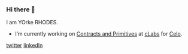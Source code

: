 ### Hi there 👋

I am YOrke RHODES.

- I’m currently working on [Contracts and Primitives](https://github.com/orgs/celo-org/teams/cap) at [cLabs](clabs.medium.com) for [Celo](celo.org).

[twitter](https://twitter.com/yorhodes4)
[linkedIn](https://www.linkedin.com/in/yorke-rhodes-iv)
